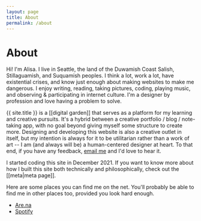 ```yaml
---
layout: page
title: About
permalink: /about
---
```


# About

Hi! I'm Alisa. I live in Seattle, the land of the Duwamish Coast Salish, Stillaguamish, and Suquamish peoples. I think a lot, work a lot, have existential crises, and know just enough about making websites to make me dangerous. I enjoy writing, reading, taking pictures, coding, playing music, and observing & participating in internet culture. I'm a designer by profession and love having a problem to solve. 

{{ site.title }} is a [[digital garden]] that serves as a platform for my learning and creative pursuits. It's a hybrid between a creative portfolio / blog / note-taking app, with no goal beyond giving myself some structure to create more. Designing and developing this website is also a creative outlet in itself, but my intention is always for it to be utilitarian rather than a work of art -- I am (and always will be) a human-centered designer at heart. To that end, if you have any feedback, [email me](mailto:hello@alisabacon.com) and I'd love to hear it.

I started coding this site in December 2021. If you want to know more about how I built this site both technically and philosophically, check out the [[meta|meta page]].

Here are some places you can find me on the net. You'll probably be able to find me in other places too, provided you look hard enough.

- [Are.na](https://www.are.na/alisa)
- [Spotify](https://open.spotify.com/user/alisa.m.bacon?si=12dda89724bb4f2b)